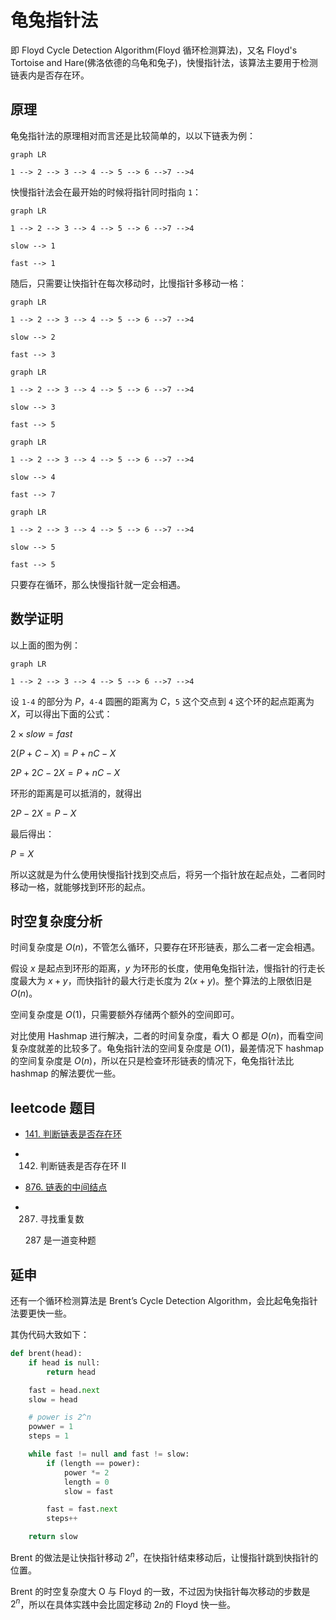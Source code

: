 # 龟兔指针法

即 Floyd Cycle Detection Algorithm(Floyd 循环检测算法)，又名 Floyd's Tortoise and Hare(佛洛依德的乌龟和兔子)，快慢指针法，该算法主要用于检测链表内是否存在环。

## 原理

龟兔指针法的原理相对而言还是比较简单的，以以下链表为例：

```mermaid
graph LR

1 --> 2 --> 3 --> 4 --> 5 --> 6 -->7 -->4
```

快慢指针法会在最开始的时候将指针同时指向 `1`：

```mermaid
graph LR

1 --> 2 --> 3 --> 4 --> 5 --> 6 -->7 -->4

slow --> 1

fast --> 1
```

随后，只需要让快指针在每次移动时，比慢指针多移动一格：

```mermaid
graph LR

1 --> 2 --> 3 --> 4 --> 5 --> 6 -->7 -->4

slow --> 2

fast --> 3
```

```mermaid
graph LR

1 --> 2 --> 3 --> 4 --> 5 --> 6 -->7 -->4

slow --> 3

fast --> 5
```

```mermaid
graph LR

1 --> 2 --> 3 --> 4 --> 5 --> 6 -->7 -->4

slow --> 4

fast --> 7
```

```mermaid
graph LR

1 --> 2 --> 3 --> 4 --> 5 --> 6 -->7 -->4

slow --> 5

fast --> 5
```

只要存在循环，那么快慢指针就一定会相遇。

## 数学证明

以上面的图为例：

```mermaid
graph LR

1 --> 2 --> 3 --> 4 --> 5 --> 6 -->7 -->4
```

设 `1-4` 的部分为 $P$，`4-4` 圆圈的距离为 $C$，`5` 这个交点到 `4` 这个环的起点距离为 $X$，可以得出下面的公式：

$2 \times slow = fast$

$2(P + C - X) = P + nC - X$

$2P + 2C - 2X = P + nC - X$

环形的距离是可以抵消的，就得出

$2P - 2X = P - X$

最后得出：

$P = X$

所以这就是为什么使用快慢指针找到交点后，将另一个指针放在起点处，二者同时移动一格，就能够找到环形的起点。

## 时空复杂度分析

时间复杂度是 $O(n)$，不管怎么循环，只要存在环形链表，那么二者一定会相遇。

假设 $x$ 是起点到环形的距离，$y$ 为环形的长度，使用龟兔指针法，慢指针的行走长度最大为 $x + y$，而快指针的最大行走长度为 $2 (x + y)$。整个算法的上限依旧是 $O(n)$。

空间复杂度是 $O(1)$，只需要额外存储两个额外的空间即可。

对比使用 Hashmap 进行解决，二者的时间复杂度，看大 O 都是 $O(n)$，而看空间复杂度就差的比较多了。龟兔指针法的空间复杂度是 $O(1)$，最差情况下 hashmap 的空间复杂度是 $O(n)$，所以在只是检查环形链表的情况下，龟兔指针法比 hashmap 的解法要优一些。

## leetcode 题目

- [141. 判断链表是否存在环](https://goldenaarcher.blog.csdn.net/article/details/118078119)
- 142. 判断链表是否存在环 II
- [876. 链表的中间结点](https://goldenaarcher.blog.csdn.net/article/details/125211679)
- 287. 寻找重复数

  287 是一道变种题

## 延申

还有一个循环检测算法是 Brent’s Cycle Detection Algorithm，会比起龟兔指针法要更快一些。

其伪代码大致如下：

```python
def brent(head):
    if head is null:
        return head

    fast = head.next
    slow = head

    # power is 2^n
    powwer = 1
    steps = 1

    while fast != null and fast != slow:
        if (length == power):
            power *= 2
            length = 0
            slow = fast

        fast = fast.next
        steps++

    return slow
```

Brent 的做法是让快指针移动 $2^n$，在快指针结束移动后，让慢指针跳到快指针的位置。

Brent 的时空复杂度大 O 与 Floyd 的一致，不过因为快指针每次移动的步数是 $2^n$，所以在具体实践中会比固定移动 $2n$的 Floyd 快一些。
